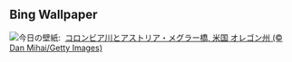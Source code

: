 ## Bing Wallpaper
![](https://www.bing.com/th?id=OHR.AstoriaBridge_JA-JP5052562579_UHD.jpg&w=1000)今日の壁紙: &nbsp;[コロンビア川とアストリア・メグラー橋, 米国 オレゴン州 (© Dan Mihai/Getty Images)](https://www.bing.com/th?id=OHR.AstoriaBridge_JA-JP5052562579_UHD.jpg)
<br><br/>
